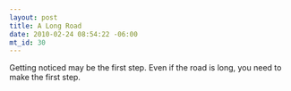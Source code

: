 ```yaml
--- 
layout: post
title: A Long Road
date: 2010-02-24 08:54:22 -06:00
mt_id: 30
---
```

Getting noticed may be the first step.  Even if the road is long, you need to make the first step. 
